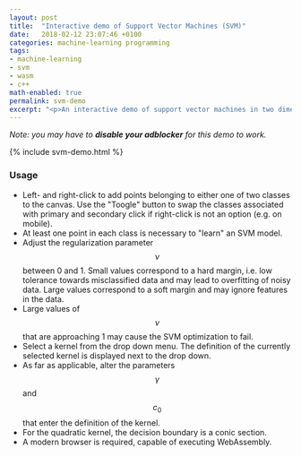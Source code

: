 ```yaml
---
layout: post
title:  "Interactive demo of Support Vector Machines (SVM)"
date:   2018-02-12 23:07:46 +0100
categories: machine-learning programming
tags:
- machine-learning
- svm
- wasm
- c++
math-enabled: true
permalink: svm-demo
excerpt: "<p>An interactive demo of support vector machines in two dimensions, written using WebAssembly.</p>"
---
```


_Note: you may have to **disable your adblocker** for this demo to work._

{% include svm-demo.html %}

### Usage

  * Left- and right-click to add points belonging to either one of two classes to the canvas. Use the "Toogle" button to swap the classes associated with primary and secondary click if right-click is not an option (e.g. on mobile).
  * At least one point in each class is necessary to "learn" an SVM model.
  * Adjust the regularization parameter $$\nu$$ between 0 and 1. Small values correspond to a hard margin, i.e. low tolerance towards misclassified data and may lead to overfitting of noisy data. Large values correspond to a soft margin and may ignore features in the data.
  * Large values of $$\nu$$ that are approaching 1 may cause the SVM optimization to fail.
  * Select a kernel from the drop down menu. The definition of the currently selected kernel is displayed next to the drop down.
  * As far as applicable, alter the parameters $$\gamma$$ and $$c_0$$ that enter the definition of the kernel.
  * For the quadratic kernel, the decision boundary is a conic section.
  * A modern browser is required, capable of executing WebAssembly.

